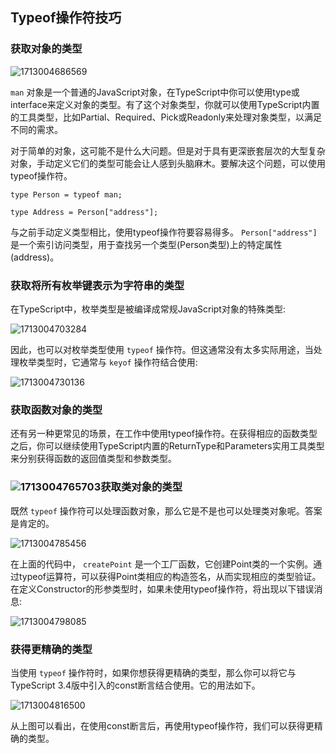 ## Typeof操作符技巧

### **获取对象的类型**

![1713004686569](C:\Users\Administrator\AppData\Roaming\Typora\typora-user-images\1713004686569.png)

 `man` 对象是一个普通的JavaScript对象，在TypeScript中你可以使用type或interface来定义对象的类型。有了这个对象类型，你就可以使用TypeScript内置的工具类型，比如Partial、Required、Pick或Readonly来处理对象类型，以满足不同的需求。

对于简单的对象，这可能不是什么大问题。但是对于具有更深嵌套层次的大型复杂对象，手动定义它们的类型可能会让人感到头脑麻木。要解决这个问题，可以使用typeof操作符。

```
type Person = typeof man;
```

```
type Address = Person["address"];
```

与之前手动定义类型相比，使用typeof操作符要容易得多。 `Person["address"]` 是一个索引访问类型，用于查找另一个类型(Person类型)上的特定属性(address)。

### **获取将所有枚举键表示为字符串的类型**

在TypeScript中，枚举类型是被编译成常规JavaScript对象的特殊类型:

![1713004703284](C:\Users\Administrator\AppData\Roaming\Typora\typora-user-images\1713004703284.png)

因此，也可以对枚举类型使用 `typeof` 操作符。但这通常没有太多实际用途，当处理枚举类型时，它通常与 `keyof` 操作符结合使用:

![1713004730136](C:\Users\Administrator\AppData\Roaming\Typora\typora-user-images\1713004730136.png)

### **获取函数对象的类型**

还有另一种更常见的场景，在工作中使用typeof操作符。在获得相应的函数类型之后，你可以继续使用TypeScript内置的ReturnType和Parameters实用工具类型来分别获得函数的返回值类型和参数类型。

### ![1713004765703](C:\Users\Administrator\AppData\Roaming\Typora\typora-user-images\1713004765703.png)**获取类对象的类型**

既然 `typeof` 操作符可以处理函数对象，那么它是不是也可以处理类对象呢。答案是肯定的。

![1713004785456](C:\Users\Administrator\AppData\Roaming\Typora\typora-user-images\1713004785456.png)

在上面的代码中， `createPoint` 是一个工厂函数，它创建Point类的一个实例。通过typeof运算符，可以获得Point类相应的构造签名，从而实现相应的类型验证。在定义Constructor的形参类型时，如果未使用typeof操作符，将出现以下错误消息:

![1713004798085](C:\Users\Administrator\AppData\Roaming\Typora\typora-user-images\1713004798085.png)

### **获得更精确的类型**

当使用 `typeof` 操作符时，如果你想获得更精确的类型，那么你可以将它与TypeScript 3.4版中引入的const断言结合使用。它的用法如下。

![1713004816500](C:\Users\Administrator\AppData\Roaming\Typora\typora-user-images\1713004816500.png)

从上图可以看出，在使用const断言后，再使用typeof操作符，我们可以获得更精确的类型。